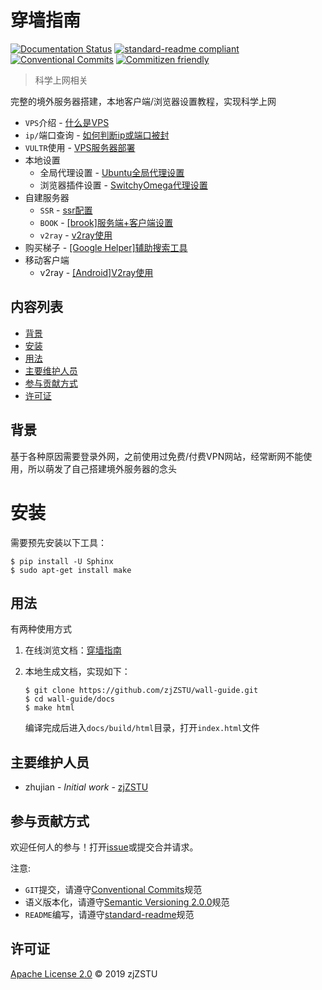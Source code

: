 # 穿墙指南

[![Documentation Status](https://readthedocs.org/projects/wall-guide/badge/?version=latest)](https://wall-guide.readthedocs.io/zh/latest/?badge=latest) [![standard-readme compliant](https://img.shields.io/badge/standard--readme-OK-green.svg?style=flat-square)](https://github.com/RichardLitt/standard-readme) [![Conventional Commits](https://img.shields.io/badge/Conventional%20Commits-1.0.0-yellow.svg)](https://conventionalcommits.org) [![Commitizen friendly](https://img.shields.io/badge/commitizen-friendly-brightgreen.svg)](http://commitizen.github.io/cz-cli/)

> 科学上网相关

完整的境外服务器搭建，本地客户端/浏览器设置教程，实现科学上网

* `VPS`介绍 - [什么是VPS](https://wall-guide.readthedocs.io/zh/latest/什么是VPS.html)
* `ip/`端口查询 - [如何判断ip或端口被封](https://wall-guide.readthedocs.io/zh/latest/如何判断ip或端口被封.html)
* `VULTR`使用 - [VPS服务器部署](https://wall-guide.readthedocs.io/zh/latest/手动翻墙.html)
* 本地设置
    * 全局代理设置 - [Ubuntu全局代理设置](https://wall-guide.readthedocs.io/zh/latest/Ubuntu全局代理设置.html)
    * 浏览器插件设置 - [SwitchyOmega代理设置](https://wall-guide.readthedocs.io/zh/latest/SwitchyOmega代理设置.html)
* 自建服务器
    * `SSR` - [ssr配置](https://wall-guide.readthedocs.io/zh/latest/ssr配置.html)
    * `BOOK` - [[brook]服务端+客户端设置](https://wall-guide.readthedocs.io/zh/latest/[brook]服务端+客户端设置.html)
    * `v2ray` - [v2ray使用](https://wall-guide.readthedocs.io/zh/latest/v2ray使用.html)
* 购买梯子 - [[Google Helper]辅助搜索工具](https://wall-guide.readthedocs.io/zh/latest/[Google%20Helper]辅助搜索工具.html)
* 移动客户端
    * v2ray - [[Android]V2ray使用](https://wall-guide.readthedocs.io/zh/latest/[Android]V2ray使用.html)

## 内容列表

- [背景](#背景)
- [安装](#安装)
- [用法](#用法)
- [主要维护人员](#主要维护人员)
- [参与贡献方式](#参与贡献方式)
- [许可证](#许可证)

## 背景

基于各种原因需要登录外网，之前使用过免费/付费VPN网站，经常断网不能使用，所以萌发了自己搭建境外服务器的念头

# 安装

需要预先安装以下工具：

```
$ pip install -U Sphinx
$ sudo apt-get install make
```

## 用法

有两种使用方式

1. 在线浏览文档：[穿墙指南](https://wall-guide.readthedocs.io/zh/latest/?badge=latest)

2. 本地生成文档，实现如下：

    ```
    $ git clone https://github.com/zjZSTU/wall-guide.git
    $ cd wall-guide/docs
    $ make html
    ```
    编译完成后进入`docs/build/html`目录，打开`index.html`文件

## 主要维护人员

* zhujian - *Initial work* - [zjZSTU](https://github.com/zjZSTU)

## 参与贡献方式

欢迎任何人的参与！打开[issue](https://github.com/zjZSTU/wall-guide/issues)或提交合并请求。

注意:

* `GIT`提交，请遵守[Conventional Commits](https://www.conventionalcommits.org/en/v1.0.0-beta.4/)规范
* 语义版本化，请遵守[Semantic Versioning 2.0.0](https://semver.org)规范
* `README`编写，请遵守[standard-readme](https://github.com/RichardLitt/standard-readme)规范

## 许可证

[Apache License 2.0](LICENSE) © 2019 zjZSTU
